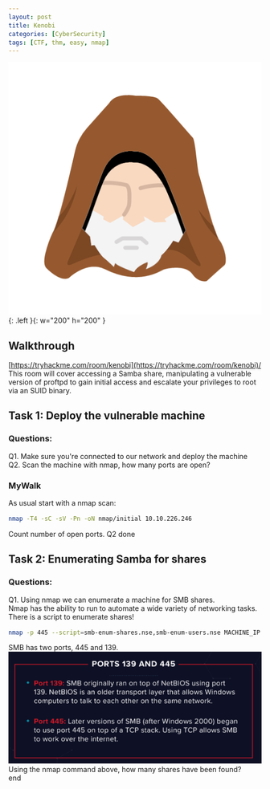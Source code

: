 ```yaml
---
layout: post
title: Kenobi
categories: [CyberSecurity]
tags: [CTF, thm, easy, nmap]
---
```

![Kenobi](./assets/kenobi.png){: .left }{: w="200" h="200" }
## Walkthrough
[https://tryhackme.com/room/kenobi](https://tryhackme.com/room/kenobi)/
This room will cover accessing a Samba share, manipulating a vulnerable version of proftpd to gain initial access and escalate your privileges to root via an SUID binary.
## Task 1: Deploy the vulnerable machine
### Questions:
Q1. Make sure you're connected to our network and deploy the machine  
Q2. Scan the machine with nmap, how many ports are open?
### MyWalk
As usual start with a nmap scan:
```bash
nmap -T4 -sC -sV -Pn -oN nmap/initial 10.10.226.246
```
Count number of open ports. Q2 done

## Task 2: Enumerating Samba for shares
### Questions:
Q1. Using nmap we can enumerate a machine for SMB shares.  
Nmap has the ability to run to automate a wide variety of networking tasks.   There is a script to enumerate shares!  
```bash
nmap -p 445 --script=smb-enum-shares.nse,smb-enum-users.nse MACHINE_IP  
```  
SMB has two ports, 445 and 139.  
![image info](./assets/bkgVNy3.png)  
Using the nmap command above, how many shares have been found?  
end
